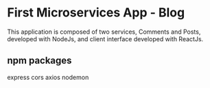 # First Microservices App - Blog

This application is composed of two services, Comments and Posts, developed with NodeJs, and client interface developed with ReactJs.

## npm packages

express
cors
axios
nodemon
